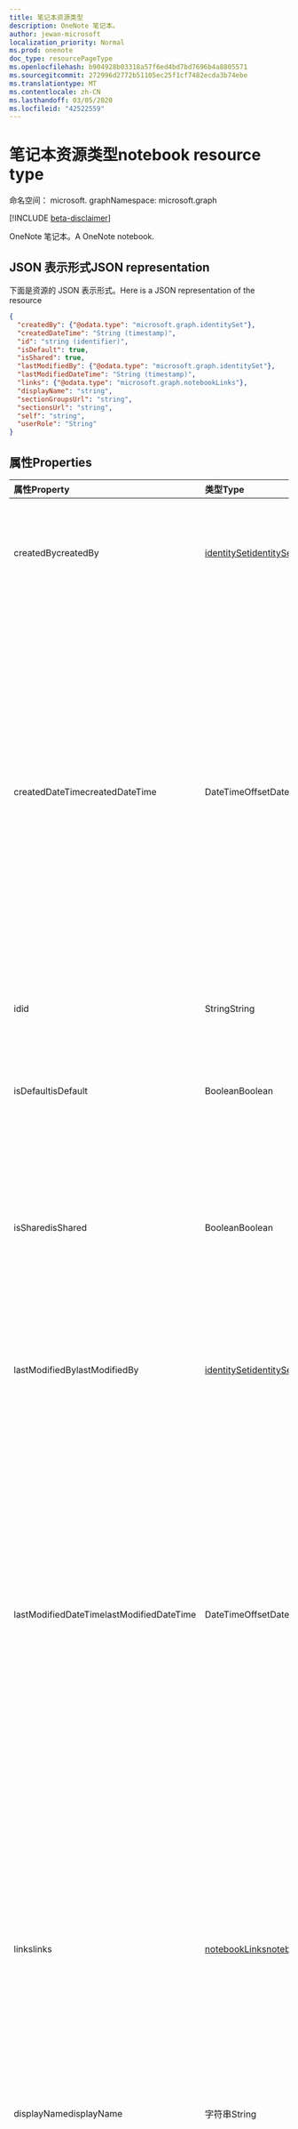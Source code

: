 ```yaml
---
title: 笔记本资源类型
description: OneNote 笔记本。
author: jewan-microsoft
localization_priority: Normal
ms.prod: onenote
doc_type: resourcePageType
ms.openlocfilehash: b904928b03318a57f6ed4bd7bd7696b4a8805571
ms.sourcegitcommit: 272996d2772b51105ec25f1cf7482ecda3b74ebe
ms.translationtype: MT
ms.contentlocale: zh-CN
ms.lasthandoff: 03/05/2020
ms.locfileid: "42522559"
---
```

# <a name="notebook-resource-type"></a><span data-ttu-id="71c7f-103">笔记本资源类型</span><span class="sxs-lookup"><span data-stu-id="71c7f-103">notebook resource type</span></span>

<span data-ttu-id="71c7f-104">命名空间： microsoft. graph</span><span class="sxs-lookup"><span data-stu-id="71c7f-104">Namespace: microsoft.graph</span></span>

[!INCLUDE [beta-disclaimer](../../includes/beta-disclaimer.md)]

<span data-ttu-id="71c7f-105">OneNote 笔记本。</span><span class="sxs-lookup"><span data-stu-id="71c7f-105">A OneNote notebook.</span></span>

## <a name="json-representation"></a><span data-ttu-id="71c7f-106">JSON 表示形式</span><span class="sxs-lookup"><span data-stu-id="71c7f-106">JSON representation</span></span>

<span data-ttu-id="71c7f-107">下面是资源的 JSON 表示形式。</span><span class="sxs-lookup"><span data-stu-id="71c7f-107">Here is a JSON representation of the resource</span></span>

<!-- {
  "blockType": "resource",
  "keyProperty":"id",
  "optionalProperties": [
    "sectionGroups",
    "sections"
  ],
  "@odata.type": "microsoft.graph.notebook"
}-->

```json
{
  "createdBy": {"@odata.type": "microsoft.graph.identitySet"},
  "createdDateTime": "String (timestamp)",
  "id": "string (identifier)",
  "isDefault": true,
  "isShared": true,
  "lastModifiedBy": {"@odata.type": "microsoft.graph.identitySet"},
  "lastModifiedDateTime": "String (timestamp)",
  "links": {"@odata.type": "microsoft.graph.notebookLinks"},
  "displayName": "string",
  "sectionGroupsUrl": "string",
  "sectionsUrl": "string",
  "self": "string",
  "userRole": "String"
}

```
## <a name="properties"></a><span data-ttu-id="71c7f-108">属性</span><span class="sxs-lookup"><span data-stu-id="71c7f-108">Properties</span></span>
| <span data-ttu-id="71c7f-109">属性</span><span class="sxs-lookup"><span data-stu-id="71c7f-109">Property</span></span>     | <span data-ttu-id="71c7f-110">类型</span><span class="sxs-lookup"><span data-stu-id="71c7f-110">Type</span></span>   |<span data-ttu-id="71c7f-111">说明</span><span class="sxs-lookup"><span data-stu-id="71c7f-111">Description</span></span>|
|:---------------|:--------|:----------|
|<span data-ttu-id="71c7f-112">createdBy</span><span class="sxs-lookup"><span data-stu-id="71c7f-112">createdBy</span></span>|[<span data-ttu-id="71c7f-113">identitySet</span><span class="sxs-lookup"><span data-stu-id="71c7f-113">identitySet</span></span>](identityset.md)|<span data-ttu-id="71c7f-p101">识别创建项目的用户、设备和应用程序。只读。</span><span class="sxs-lookup"><span data-stu-id="71c7f-p101">Identity of the user, device, and application which created the item. Read-only.</span></span>|
|<span data-ttu-id="71c7f-116">createdDateTime</span><span class="sxs-lookup"><span data-stu-id="71c7f-116">createdDateTime</span></span>|<span data-ttu-id="71c7f-117">DateTimeOffset</span><span class="sxs-lookup"><span data-stu-id="71c7f-117">DateTimeOffset</span></span>|<span data-ttu-id="71c7f-118">笔记本的创建日期和时间。</span><span class="sxs-lookup"><span data-stu-id="71c7f-118">The date and time when the notebook was created.</span></span> <span data-ttu-id="71c7f-119">时间戳表示使用 ISO 8601 格式的日期和时间信息，并且始终处于 UTC 时间。</span><span class="sxs-lookup"><span data-stu-id="71c7f-119">The timestamp represents date and time information using ISO 8601 format and is always in UTC time.</span></span> <span data-ttu-id="71c7f-120">例如，2014 年 1 月 1 日午夜 UTC 如下所示：`'2014-01-01T00:00:00Z'`。</span><span class="sxs-lookup"><span data-stu-id="71c7f-120">For example, midnight UTC on Jan 1, 2014 would look like this: `'2014-01-01T00:00:00Z'`.</span></span> <span data-ttu-id="71c7f-121">只读。</span><span class="sxs-lookup"><span data-stu-id="71c7f-121">Read-only.</span></span>|
|<span data-ttu-id="71c7f-122">id</span><span class="sxs-lookup"><span data-stu-id="71c7f-122">id</span></span>|<span data-ttu-id="71c7f-123">String</span><span class="sxs-lookup"><span data-stu-id="71c7f-123">String</span></span>|<span data-ttu-id="71c7f-124">笔记本的唯一标识符。</span><span class="sxs-lookup"><span data-stu-id="71c7f-124">The unique identifier of the notebook.</span></span> <span data-ttu-id="71c7f-125">只读。</span><span class="sxs-lookup"><span data-stu-id="71c7f-125">Read-only.</span></span>|
|<span data-ttu-id="71c7f-126">isDefault</span><span class="sxs-lookup"><span data-stu-id="71c7f-126">isDefault</span></span>|<span data-ttu-id="71c7f-127">Boolean</span><span class="sxs-lookup"><span data-stu-id="71c7f-127">Boolean</span></span>|<span data-ttu-id="71c7f-128">指示这是否是用户的默认笔记本。</span><span class="sxs-lookup"><span data-stu-id="71c7f-128">Indicates whether this is the user's default notebook.</span></span> <span data-ttu-id="71c7f-129">只读。</span><span class="sxs-lookup"><span data-stu-id="71c7f-129">Read-only.</span></span>|
|<span data-ttu-id="71c7f-130">isShared</span><span class="sxs-lookup"><span data-stu-id="71c7f-130">isShared</span></span>|<span data-ttu-id="71c7f-131">Boolean</span><span class="sxs-lookup"><span data-stu-id="71c7f-131">Boolean</span></span>|<span data-ttu-id="71c7f-132">指明笔记本是否为共享。</span><span class="sxs-lookup"><span data-stu-id="71c7f-132">Indicates whether the notebook is shared.</span></span> <span data-ttu-id="71c7f-133">如果是，笔记本的内容可供所有者以外的用户查看。</span><span class="sxs-lookup"><span data-stu-id="71c7f-133">If true, the contents of the notebook can be seen by people other than the owner.</span></span> <span data-ttu-id="71c7f-134">只读。</span><span class="sxs-lookup"><span data-stu-id="71c7f-134">Read-only.</span></span>|
|<span data-ttu-id="71c7f-135">lastModifiedBy</span><span class="sxs-lookup"><span data-stu-id="71c7f-135">lastModifiedBy</span></span>|[<span data-ttu-id="71c7f-136">identitySet</span><span class="sxs-lookup"><span data-stu-id="71c7f-136">identitySet</span></span>](identityset.md)|<span data-ttu-id="71c7f-p106">识别创建项目的用户、设备和应用程序。只读。</span><span class="sxs-lookup"><span data-stu-id="71c7f-p106">Identity of the user, device, and application which created the item. Read-only.</span></span>|
|<span data-ttu-id="71c7f-139">lastModifiedDateTime</span><span class="sxs-lookup"><span data-stu-id="71c7f-139">lastModifiedDateTime</span></span>|<span data-ttu-id="71c7f-140">DateTimeOffset</span><span class="sxs-lookup"><span data-stu-id="71c7f-140">DateTimeOffset</span></span>|<span data-ttu-id="71c7f-141">上次修改笔记本的日期和时间。</span><span class="sxs-lookup"><span data-stu-id="71c7f-141">The date and time when the notebook was last modified.</span></span> <span data-ttu-id="71c7f-142">时间戳表示使用 ISO 8601 格式的日期和时间信息，并且始终处于 UTC 时间。</span><span class="sxs-lookup"><span data-stu-id="71c7f-142">The timestamp represents date and time information using ISO 8601 format and is always in UTC time.</span></span> <span data-ttu-id="71c7f-143">例如，2014 年 1 月 1 日午夜 UTC 如下所示：`'2014-01-01T00:00:00Z'`。</span><span class="sxs-lookup"><span data-stu-id="71c7f-143">For example, midnight UTC on Jan 1, 2014 would look like this: `'2014-01-01T00:00:00Z'`.</span></span> <span data-ttu-id="71c7f-144">只读。</span><span class="sxs-lookup"><span data-stu-id="71c7f-144">Read-only.</span></span>|
|<span data-ttu-id="71c7f-145">links</span><span class="sxs-lookup"><span data-stu-id="71c7f-145">links</span></span>|[<span data-ttu-id="71c7f-146">notebookLinks</span><span class="sxs-lookup"><span data-stu-id="71c7f-146">notebookLinks</span></span>](notebooklinks.md)|<span data-ttu-id="71c7f-147">用于打开笔记本的链接。</span><span class="sxs-lookup"><span data-stu-id="71c7f-147">Links for opening the notebook.</span></span> <span data-ttu-id="71c7f-148">如果`oneNoteClientURL`安装了 OneNote 本机客户端，则链接将在其中打开笔记本。</span><span class="sxs-lookup"><span data-stu-id="71c7f-148">The `oneNoteClientURL` link opens the notebook in the OneNote native client if it's installed.</span></span> <span data-ttu-id="71c7f-149">该`oneNoteWebURL`链接将在 web 上的 OneNote 中打开笔记本。</span><span class="sxs-lookup"><span data-stu-id="71c7f-149">The `oneNoteWebURL` link opens the notebook in OneNote on the web.</span></span>|
|<span data-ttu-id="71c7f-150">displayName</span><span class="sxs-lookup"><span data-stu-id="71c7f-150">displayName</span></span>|<span data-ttu-id="71c7f-151">字符串</span><span class="sxs-lookup"><span data-stu-id="71c7f-151">String</span></span>|<span data-ttu-id="71c7f-152">笔记本的名称。</span><span class="sxs-lookup"><span data-stu-id="71c7f-152">The name of the notebook.</span></span>|
|<span data-ttu-id="71c7f-153">sectionGroupsUrl</span><span class="sxs-lookup"><span data-stu-id="71c7f-153">sectionGroupsUrl</span></span>|<span data-ttu-id="71c7f-154">String</span><span class="sxs-lookup"><span data-stu-id="71c7f-154">String</span></span>|<span data-ttu-id="71c7f-155">`sectionGroups`导航属性的 URL，该 URL 将返回笔记本中的所有分区组。</span><span class="sxs-lookup"><span data-stu-id="71c7f-155">The URL for the `sectionGroups` navigation property, which returns all the section groups in the notebook.</span></span> <span data-ttu-id="71c7f-156">只读。</span><span class="sxs-lookup"><span data-stu-id="71c7f-156">Read-only.</span></span>|
|<span data-ttu-id="71c7f-157">sectionsUrl</span><span class="sxs-lookup"><span data-stu-id="71c7f-157">sectionsUrl</span></span>|<span data-ttu-id="71c7f-158">String</span><span class="sxs-lookup"><span data-stu-id="71c7f-158">String</span></span>|<span data-ttu-id="71c7f-159">`sections`导航属性的 URL，该 URL 将返回笔记本中的所有分区。</span><span class="sxs-lookup"><span data-stu-id="71c7f-159">The URL for the `sections` navigation property, which returns all the sections in the notebook.</span></span> <span data-ttu-id="71c7f-160">只读。</span><span class="sxs-lookup"><span data-stu-id="71c7f-160">Read-only.</span></span>|
|<span data-ttu-id="71c7f-161">自学</span><span class="sxs-lookup"><span data-stu-id="71c7f-161">self</span></span>|<span data-ttu-id="71c7f-162">String</span><span class="sxs-lookup"><span data-stu-id="71c7f-162">String</span></span>|<span data-ttu-id="71c7f-163">终结点，您可在此处获取关于笔记本的详细信息。</span><span class="sxs-lookup"><span data-stu-id="71c7f-163">The endpoint where you can get details about the notebook.</span></span> <span data-ttu-id="71c7f-164">只读。</span><span class="sxs-lookup"><span data-stu-id="71c7f-164">Read-only.</span></span>|
|<span data-ttu-id="71c7f-165">userRole</span><span class="sxs-lookup"><span data-stu-id="71c7f-165">userRole</span></span>|<span data-ttu-id="71c7f-166">String</span><span class="sxs-lookup"><span data-stu-id="71c7f-166">String</span></span>|<span data-ttu-id="71c7f-167">可能的值是：`Owner`、`Contributor`、`Reader`、`None`。</span><span class="sxs-lookup"><span data-stu-id="71c7f-167">Possible values are: `Owner`, `Contributor`, `Reader`, `None`.</span></span> <span data-ttu-id="71c7f-168">Owner 表示对笔记本的所有者级别访问。</span><span class="sxs-lookup"><span data-stu-id="71c7f-168">Owner represents owner-level access to the notebook.</span></span> <span data-ttu-id="71c7f-169">参与者表示对笔记本的读/写访问权限。</span><span class="sxs-lookup"><span data-stu-id="71c7f-169">Contributor represents read/write access to the notebook.</span></span> <span data-ttu-id="71c7f-170">读取器表示对笔记本的只读访问。</span><span class="sxs-lookup"><span data-stu-id="71c7f-170">Reader represents read-only access to the notebook.</span></span> <span data-ttu-id="71c7f-171">只读。</span><span class="sxs-lookup"><span data-stu-id="71c7f-171">Read-only.</span></span>|

## <a name="relationships"></a><span data-ttu-id="71c7f-172">关系</span><span class="sxs-lookup"><span data-stu-id="71c7f-172">Relationships</span></span>
| <span data-ttu-id="71c7f-173">关系</span><span class="sxs-lookup"><span data-stu-id="71c7f-173">Relationship</span></span> | <span data-ttu-id="71c7f-174">类型</span><span class="sxs-lookup"><span data-stu-id="71c7f-174">Type</span></span>   |<span data-ttu-id="71c7f-175">说明</span><span class="sxs-lookup"><span data-stu-id="71c7f-175">Description</span></span>|
|:---------------|:--------|:----------|
|<span data-ttu-id="71c7f-176">sectionGroups</span><span class="sxs-lookup"><span data-stu-id="71c7f-176">sectionGroups</span></span>|<span data-ttu-id="71c7f-177">[sectionGroup](sectiongroup.md)集合</span><span class="sxs-lookup"><span data-stu-id="71c7f-177">[sectionGroup](sectiongroup.md) collection</span></span>|<span data-ttu-id="71c7f-178">笔记本中的分区组。</span><span class="sxs-lookup"><span data-stu-id="71c7f-178">The section groups in the notebook.</span></span> <span data-ttu-id="71c7f-179">此为只读属性。</span><span class="sxs-lookup"><span data-stu-id="71c7f-179">Read-only.</span></span> <span data-ttu-id="71c7f-180">可为 NULL。</span><span class="sxs-lookup"><span data-stu-id="71c7f-180">Nullable.</span></span>|
|<span data-ttu-id="71c7f-181">sections</span><span class="sxs-lookup"><span data-stu-id="71c7f-181">sections</span></span>|<span data-ttu-id="71c7f-182">[onenoteSection](onenotesection.md)集合</span><span class="sxs-lookup"><span data-stu-id="71c7f-182">[onenoteSection](onenotesection.md) collection</span></span>|<span data-ttu-id="71c7f-183">笔记本中的分区。</span><span class="sxs-lookup"><span data-stu-id="71c7f-183">The sections in the notebook.</span></span> <span data-ttu-id="71c7f-184">此为只读属性。</span><span class="sxs-lookup"><span data-stu-id="71c7f-184">Read-only.</span></span> <span data-ttu-id="71c7f-185">可为 Null。</span><span class="sxs-lookup"><span data-stu-id="71c7f-185">Nullable.</span></span>|

## <a name="methods"></a><span data-ttu-id="71c7f-186">方法</span><span class="sxs-lookup"><span data-stu-id="71c7f-186">Methods</span></span>

| <span data-ttu-id="71c7f-187">方法</span><span class="sxs-lookup"><span data-stu-id="71c7f-187">Method</span></span>           | <span data-ttu-id="71c7f-188">返回类型</span><span class="sxs-lookup"><span data-stu-id="71c7f-188">Return Type</span></span>    |<span data-ttu-id="71c7f-189">说明</span><span class="sxs-lookup"><span data-stu-id="71c7f-189">Description</span></span>|
|:---------------|:--------|:----------|
|[<span data-ttu-id="71c7f-190">获取笔记本</span><span class="sxs-lookup"><span data-stu-id="71c7f-190">Get notebook</span></span>](../api/notebook-get.md) | [<span data-ttu-id="71c7f-191">笔记本</span><span class="sxs-lookup"><span data-stu-id="71c7f-191">notebook</span></span>](notebook.md) |<span data-ttu-id="71c7f-192">读取笔记本的属性和关系。</span><span class="sxs-lookup"><span data-stu-id="71c7f-192">Read the properties and relationships of the notebook.</span></span>|
|[<span data-ttu-id="71c7f-193">getRecentNotebooks</span><span class="sxs-lookup"><span data-stu-id="71c7f-193">getRecentNotebooks</span></span>](../api/notebook-getrecentnotebooks.md) | <span data-ttu-id="71c7f-194">[recentNotebook](recentnotebook.md)集合</span><span class="sxs-lookup"><span data-stu-id="71c7f-194">[recentNotebook](recentnotebook.md) collection</span></span> | <span data-ttu-id="71c7f-195">获取用户最近访问过的一组笔记本。</span><span class="sxs-lookup"><span data-stu-id="71c7f-195">Get a collection of the most recently accessed notebooks for the user.</span></span> |
|[<span data-ttu-id="71c7f-196">getNotebookFromWebUrl</span><span class="sxs-lookup"><span data-stu-id="71c7f-196">getNotebookFromWebUrl</span></span>](../api/notebook-getnotebookfromweburl.md) | [<span data-ttu-id="71c7f-197">笔记本</span><span class="sxs-lookup"><span data-stu-id="71c7f-197">notebook</span></span>](notebook.md) | <span data-ttu-id="71c7f-198">使用 URL 路径检索笔记本对象的属性和关系。</span><span class="sxs-lookup"><span data-stu-id="71c7f-198">Retrieve the properties and relationships of a notebook object using its URL path.</span></span> |
|[<span data-ttu-id="71c7f-199">创建分区组</span><span class="sxs-lookup"><span data-stu-id="71c7f-199">Create section group</span></span>](../api/notebook-post-sectiongroups.md) |[<span data-ttu-id="71c7f-200">sectionGroup</span><span class="sxs-lookup"><span data-stu-id="71c7f-200">sectionGroup</span></span>](sectiongroup.md)| <span data-ttu-id="71c7f-201">通过发布到指定笔记本中的 sectionGroups 集合创建分区组。</span><span class="sxs-lookup"><span data-stu-id="71c7f-201">Create a section group by posting to the sectionGroups collection in the specified notebook.</span></span>|
|[<span data-ttu-id="71c7f-202">列出分区组</span><span class="sxs-lookup"><span data-stu-id="71c7f-202">List section groups</span></span>](../api/notebook-list-sectiongroups.md) |<span data-ttu-id="71c7f-203">[sectionGroup](sectiongroup.md)集合</span><span class="sxs-lookup"><span data-stu-id="71c7f-203">[sectionGroup](sectiongroup.md) collection</span></span>| <span data-ttu-id="71c7f-204">获取指定笔记本中的分区组的集合。</span><span class="sxs-lookup"><span data-stu-id="71c7f-204">Get a collection of section groups in the specified notebook.</span></span>|
|[<span data-ttu-id="71c7f-205">创建分区</span><span class="sxs-lookup"><span data-stu-id="71c7f-205">Create section</span></span>](../api/notebook-post-sections.md) |[<span data-ttu-id="71c7f-206">onenoteSection</span><span class="sxs-lookup"><span data-stu-id="71c7f-206">onenoteSection</span></span>](onenotesection.md)| <span data-ttu-id="71c7f-207">通过发布到指定笔记本中的 section 集合来创建一个分区。</span><span class="sxs-lookup"><span data-stu-id="71c7f-207">Create a section by posting to the sections collection in the specified notebook.</span></span>|
|[<span data-ttu-id="71c7f-208">列出节</span><span class="sxs-lookup"><span data-stu-id="71c7f-208">List sections</span></span>](../api/notebook-list-sections.md) |<span data-ttu-id="71c7f-209">[onenoteSection](onenotesection.md)集合</span><span class="sxs-lookup"><span data-stu-id="71c7f-209">[onenoteSection](onenotesection.md) collection</span></span>| <span data-ttu-id="71c7f-210">获取指定笔记本中的分区集合。</span><span class="sxs-lookup"><span data-stu-id="71c7f-210">Get a collection of sections in the specified notebook.</span></span>|
|[<span data-ttu-id="71c7f-211">copyNotebook</span><span class="sxs-lookup"><span data-stu-id="71c7f-211">copyNotebook</span></span>](../api/notebook-copynotebook.md)| <span data-ttu-id="71c7f-212">无</span><span class="sxs-lookup"><span data-stu-id="71c7f-212">None</span></span> | <span data-ttu-id="71c7f-213">复制笔记本。</span><span class="sxs-lookup"><span data-stu-id="71c7f-213">Copies a notebook.</span></span>|

<!-- uuid: 8fcb5dbc-d5aa-4681-8e31-b001d5168d79
2015-10-25 14:57:30 UTC -->
<!--
{
  "type": "#page.annotation",
  "description": "notebook resource",
  "keywords": "",
  "section": "documentation",
  "tocPath": "",
  "suppressions": []
}
-->
